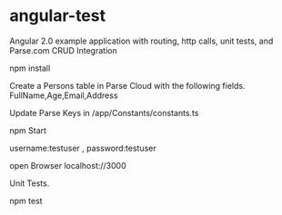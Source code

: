 # angular-test
Angular 2.0 example application with routing, http calls, unit tests, and Parse.com CRUD Integration

npm install

Create a Persons table in Parse Cloud with the following fields.
FullName,Age,Email,Address

Update Parse Keys in /app/Constants/constants.ts

npm Start

username:testuser , password:testuser

open Browser  localhost://3000

Unit Tests.

npm test

